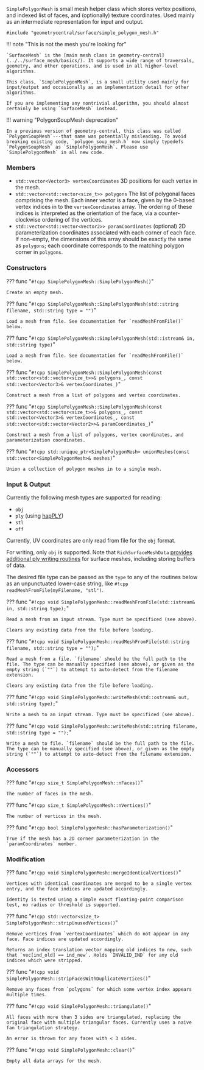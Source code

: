 `SimplePolygonMesh` is small mesh helper class which stores vertex positions, and indexed list of faces, and (optionally) texture coordinates. Used mainly as an intermediate representation for input and output.

`#include "geometrycentral/surface/simple_polygon_mesh.h"`

!!! note "This is not the mesh you're looking for"

    `SurfaceMesh` is the [main mesh class in geometry-central](../../surface_mesh/basics/). It supports a wide range of traversals, geometry, and other operations, and is used in all higher-level algorithms. 

    This class, `SimplePolygonMesh`, is a small utility used mainly for input/output and occasionally as an implementation detail for other algorithms.

    If you are implementing any nontrivial algorithm, you should almost certainly be using `SurfaceMesh` instead.

!!! warning "PolygonSoupMesh deprecation"

    In a previous version of geometry-central, this class was called `PolygonSoupMesh`---that name was potentially misleading. To avoid breaking existing code, `polygon_soup_mesh.h` now simply typedefs `PolygonSoupMesh` as `SimplePolygonMesh`. Please use `SimplePolygonMesh` in all new code.

### Members

  - `std::vector<Vector3> vertexCoordinates` 3D positions for each vertex in the mesh. 
  - `std::vector<std::vector<size_t>> polygons` The list of polygonal faces comprising the mesh. Each inner vector is a face, given by the 0-based vertex indices in to the `vertexCoordinates` array. The ordering of these indices is interpreted as the orientation of the face, via a counter-clockwise ordering of the vertices.
  - `std::vector<std::vector<Vector2>> paramCoordinates` (optional) 2D parameterization coordinates associated with each corner of each face. If non-empty, the dimensions of this array should be exactly the same as `polygons`; each coordinate corresponds to the matching polygon corner in `polygons`.
   

### Constructors

??? func "`#!cpp SimplePolygonMesh::SimplePolygonMesh()`"

    Create an empty mesh.

??? func "`#!cpp SimplePolygonMesh::SimplePolygonMesh(std::string filename, std::string type = "")`"

    Load a mesh from file. See documentation for `readMeshFromFile()` below.

??? func "`#!cpp SimplePolygonMesh::SimplePolygonMesh(std::istream& in, std::string type)`"

    Load a mesh from file. See documentation for `readMeshFromFile()` below.

??? func "`#!cpp SimplePolygonMesh::SimplePolygonMesh(const std::vector<std::vector<size_t>>& polygons_, const std::vector<Vector3>& vertexCoordinates_)`"

    Construct a mesh from a list of polygons and vertex coordinates.

??? func "`#!cpp SimplePolygonMesh::SimplePolygonMesh(const std::vector<std::vector<size_t>>& polygons_, const std::vector<Vector3>& vertexCoordinates_, const std::vector<std::vector<Vector2>>& paramCoordinates_)`"

    Construct a mesh from a list of polygons, vertex coordinates, and parameterization coordinates.

??? func "`#!cpp std::unique_ptr<SimplePolygonMesh> unionMeshes(const std::vector<SimplePolygonMesh>& meshes)`"

    Union a collection of polygon meshes in to a single mesh.

### Input & Output
    
Currently the following mesh types are supported for reading:
    
  - `obj`
  - `ply` (using [hapPLY](https://github.com/nmwsharp/happly))
  - `stl`
  - `off`

Currently, UV coordinates are only read from file for the `obj` format.

For writing, only `obj` is supported. Note that `RichSurfaceMeshData` [provides additional ply writing routines](../io/) for surface meshes, including storing buffers of data.

The desired file type can be passed as the `type` to any of the routines below as an unpunctuated lower-case string, like `#!cpp readMeshFromFile(myFilename, "stl")`. 

??? func "`#!cpp void SimplePolygonMesh::readMeshFromFile(std::istream& in, std::string type);`"

    Read a mesh from an input stream. Type must be specificed (see above). 
    
    Clears any existing data from the file before loading.

??? func "`#!cpp void SimplePolygonMesh::readMeshFromFile(std::string filename, std::string type = "");`"

    Read a mesh from a file. `filename` should be the full path to the file. The type can be manually specified (see above), or given as the empty string (`""`) to attempt to auto-detect from the filename extension.

    Clears any existing data from the file before loading.

??? func "`#!cpp void SimplePolygonMesh::writeMesh(std::ostream& out, std::string type);`"

    Write a mesh to an input stream. Type must be specificed (see above).

??? func "`#!cpp void SimplePolygonMesh::writeMesh(std::string filename, std::string type = "");`"

    Write a mesh to file. `filename` should be the full path to the file. The type can be manually specified (see above), or given as the empty string (`""`) to attempt to auto-detect from the filename extension.

### Accessors


??? func "`#!cpp size_t SimplePolygonMesh::nFaces()`"

    The number of faces in the mesh.

??? func "`#!cpp size_t SimplePolygonMesh::nVertices()`"

    The number of vertices in the mesh.

??? func "`#!cpp bool SimplePolygonMesh::hasParameterization()`"

    True if the mesh has a 2D corner parameterization in the `paramCoordinates` member.
 

### Modification

??? func "`#!cpp void SimplePolygonMesh::mergeIdenticalVertices()`"

    Vertices with identical coordinates are merged to be a single vertex entry, and the face indices are updated accordingly.

    Identity is tested using a simple exact floating-point comparison test, no radius or threshold is supported.


??? func "`#!cpp std::vector<size_t> SimplePolygonMesh::stripUnusedVertices()`"

    Remove vertices from `vertexCoordinates` which do not appear in any face. Face indices are updated accordingly. 
  
    Returns an index translation vector mapping old indices to new, such that `vec[ind_old] == ind_new`. Holds `INVALID_IND` for any old indices which were stripped.


??? func "`#!cpp void SimplePolygonMesh::stripFacesWithDuplicateVertices()`"

    Remove any faces from `polygons` for which some vertex index appears multiple times.


??? func "`#!cpp void SimplePolygonMesh::triangulate()`"

    All faces with more than 3 sides are triangulated, replacing the original face with multiple triangular faces. Currently uses a naive fan triangulation strategy.

    An error is thrown for any faces with < 3 sides.

??? func "`#!cpp void SimplePolygonMesh::clear()`"

    Empty all data arrays for the mesh.
